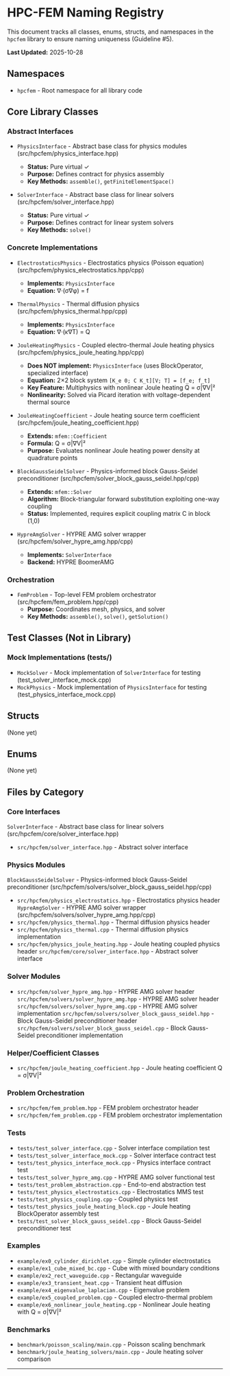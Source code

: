 # HPC-FEM Naming Registry

This document tracks all classes, enums, structs, and namespaces in the `hpcfem` library to ensure naming uniqueness (Guideline #5).

**Last Updated:** 2025-10-28

## Namespaces

- `hpcfem` - Root namespace for all library code

## Core Library Classes

### Abstract Interfaces

- `PhysicsInterface` - Abstract base class for physics modules (src/hpcfem/physics_interface.hpp)
  - **Status:** Pure virtual ✓
  - **Purpose:** Defines contract for physics assembly
  - **Key Methods:** `assemble()`, `getFiniteElementSpace()`
  
- `SolverInterface` - Abstract base class for linear solvers (src/hpcfem/solver_interface.hpp)
  - **Status:** Pure virtual ✓
  - **Purpose:** Defines contract for linear system solvers
  - **Key Methods:** `solve()`

### Concrete Implementations

- `ElectrostaticsPhysics` - Electrostatics physics (Poisson equation) (src/hpcfem/physics_electrostatics.hpp/cpp)
  - **Implements:** `PhysicsInterface`
  - **Equation:** ∇·(σ∇φ) = f

- `ThermalPhysics` - Thermal diffusion physics (src/hpcfem/physics_thermal.hpp/cpp)
  - **Implements:** `PhysicsInterface`
  - **Equation:** ∇·(κ∇T) = Q

- `JouleHeatingPhysics` - Coupled electro-thermal Joule heating physics (src/hpcfem/physics_joule_heating.hpp/cpp)
  - **Does NOT implement:** `PhysicsInterface` (uses BlockOperator, specialized interface)
  - **Equation:** 2×2 block system `[K_e 0; C K_t][V; T] = [f_e; f_t]`
  - **Key Feature:** Multiphysics with nonlinear Joule heating Q = σ|∇V|²
  - **Nonlinearity:** Solved via Picard iteration with voltage-dependent thermal source
  
- `JouleHeatingCoefficient` - Joule heating source term coefficient (src/hpcfem/joule_heating_coefficient.hpp)
  - **Extends:** `mfem::Coefficient`
  - **Formula:** Q = σ|∇V|²
  - **Purpose:** Evaluates nonlinear Joule heating power density at quadrature points
  
- `BlockGaussSeidelSolver` - Physics-informed block Gauss-Seidel preconditioner (src/hpcfem/solver_block_gauss_seidel.hpp/cpp)
  - **Extends:** `mfem::Solver`
  - **Algorithm:** Block-triangular forward substitution exploiting one-way coupling
  - **Status:** Implemented, requires explicit coupling matrix C in block (1,0)
  
- `HypreAmgSolver` - HYPRE AMG solver wrapper (src/hpcfem/solver_hypre_amg.hpp/cpp)
  - **Implements:** `SolverInterface`
  - **Backend:** HYPRE BoomerAMG

### Orchestration

- `FemProblem` - Top-level FEM problem orchestrator (src/hpcfem/fem_problem.hpp/cpp)
  - **Purpose:** Coordinates mesh, physics, and solver
  - **Key Methods:** `assemble()`, `solve()`, `getSolution()`

## Test Classes (Not in Library)

### Mock Implementations (tests/)

- `MockSolver` - Mock implementation of `SolverInterface` for testing (test_solver_interface_mock.cpp)
- `MockPhysics` - Mock implementation of `PhysicsInterface` for testing (test_physics_interface_mock.cpp)

## Structs

(None yet)

## Enums

(None yet)

## Files by Category

### Core Interfaces

 `SolverInterface` - Abstract base class for linear solvers (src/hpcfem/core/solver_interface.hpp)

- `src/hpcfem/solver_interface.hpp` - Abstract solver interface

### Physics Modules

 `BlockGaussSeidelSolver` - Physics-informed block Gauss-Seidel preconditioner (src/hpcfem/solvers/solver_block_gauss_seidel.hpp/cpp)

- `src/hpcfem/physics_electrostatics.hpp` - Electrostatics physics header
 `HypreAmgSolver` - HYPRE AMG solver wrapper (src/hpcfem/solvers/solver_hypre_amg.hpp/cpp)
- `src/hpcfem/physics_thermal.hpp` - Thermal diffusion physics header
- `src/hpcfem/physics_thermal.cpp` - Thermal diffusion physics implementation
- `src/hpcfem/physics_joule_heating.hpp` - Joule heating coupled physics header
 `src/hpcfem/core/solver_interface.hpp` - Abstract solver interface

### Solver Modules

- `src/hpcfem/solver_hypre_amg.hpp` - HYPRE AMG solver header
 `src/hpcfem/solvers/solver_hypre_amg.hpp` - HYPRE AMG solver header
 `src/hpcfem/solvers/solver_hypre_amg.cpp` - HYPRE AMG solver implementation
 `src/hpcfem/solvers/solver_block_gauss_seidel.hpp` - Block Gauss-Seidel preconditioner header
 `src/hpcfem/solvers/solver_block_gauss_seidel.cpp` - Block Gauss-Seidel preconditioner implementation

### Helper/Coefficient Classes

- `src/hpcfem/joule_heating_coefficient.hpp` - Joule heating coefficient Q = σ|∇V|²

### Problem Orchestration

- `src/hpcfem/fem_problem.hpp` - FEM problem orchestrator header
- `src/hpcfem/fem_problem.cpp` - FEM problem orchestrator implementation

### Tests

- `tests/test_solver_interface.cpp` - Solver interface compilation test
- `tests/test_solver_interface_mock.cpp` - Solver interface contract test
- `tests/test_physics_interface_mock.cpp` - Physics interface contract test
- `tests/test_solver_hypre_amg.cpp` - HYPRE AMG solver functional test
- `tests/test_problem_abstraction.cpp` - End-to-end abstraction test
- `tests/test_physics_electrostatics.cpp` - Electrostatics MMS test
- `tests/test_physics_coupling.cpp` - Coupled physics test
- `tests/test_physics_joule_heating_block.cpp` - Joule heating BlockOperator assembly test
- `tests/test_solver_block_gauss_seidel.cpp` - Block Gauss-Seidel preconditioner test

### Examples

- `example/ex0_cylinder_dirichlet.cpp` - Simple cylinder electrostatics
- `example/ex1_cube_mixed_bc.cpp` - Cube with mixed boundary conditions
- `example/ex2_rect_waveguide.cpp` - Rectangular waveguide
- `example/ex3_transient_heat.cpp` - Transient heat diffusion
- `example/ex4_eigenvalue_laplacian.cpp` - Eigenvalue problem
- `example/ex5_coupled_problem.cpp` - Coupled electro-thermal problem
- `example/ex6_nonlinear_joule_heating.cpp` - Nonlinear Joule heating with Q = σ|∇V|²

### Benchmarks

- `benchmark/poisson_scaling/main.cpp` - Poisson scaling benchmark
- `benchmark/joule_heating_solvers/main.cpp` - Joule heating solver comparison

---
